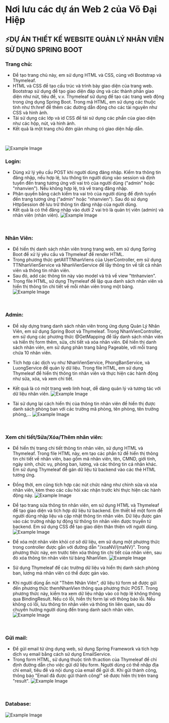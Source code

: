 # Nơi lưu các dự án Web 2 của Võ Đại Hiệp
## ⚡DỰ ÁN THIẾT KẾ WEBSITE QUẢN LÝ NHÂN VIÊN SỬ DỤNG SPRING BOOT
### Trang chủ:
- Để tạo trang chủ này, em sử dụng HTML và CSS, cùng với Bootstrap và Thymeleaf.
- HTML và CSS để tạo cấu trúc và trình bày giao diện của trang web. Bootstrap sử dụng để tạo giao diện đáp ứng và các thành phần giao diện như nút, tiêu đề, v.v. Thymeleaf sử dụng để tạo các trang web động trong ứng dụng Spring Boot. Trong mã HTML, em sử dụng các thuộc tính như th:href để thêm các đường dẫn động cho các tài nguyên như CSS và hình ảnh.
- Tái sử dụng các lớp và id CSS để tái sử dụng các phần của giao diện như các hộp, nút, và hình ảnh.
- Kết quả là một trang chủ đơn giản nhưng có giao diện hấp dẫn.
</br>

![Example Image](https://github.com/Vdhiepp/63132946_Web2/tree/main/gif/page1.png) 
</br>

### Login:
- Dùng xử lý yêu cầu POST khi người dùng đăng nhập. Kiểm tra thông tin đăng nhập, nếu hợp lệ, lưu thông tin người dùng vào session và định tuyến đến trang tương ứng với vai trò của người dùng ("admin" hoặc "nhanvien"). Nếu không hợp lệ, trả về trang đăng nhập.
- Phân quyền bằng cách kiểm tra vai trò của người dùng để định tuyến đến trang tương ứng ("admin" hoặc "nhanvien"). Sau đó sử dụng HttpSession để lưu trữ thông tin đăng nhập của người dùng.
- Kết quả là có thể đăng nhập vào dưới 2 vai trò là quản trị viên (admin) và nhân viên (nhân viên).
![Example Image](https://github.com/Vdhiepp/63CLC2_Web2/tree/main/gif/page2.png)

</br>

### Nhân Viên:
- Để hiển thị danh sách nhân viên trong trang web, em sử dụng Spring Boot để xử lý yêu cầu và Thymeleaf để render HTML.
- Trong phương thức getAllTTNhanViens của UserController, em sử dụng TTNhanVienService và NhanVienService để lấy thông tin về tất cả nhân viên và thông tin nhân viên.
- Sau đó, add các thông tin này vào model và trả về view "ttnhanvien".
- Trong file HTML, sử dụng Thymeleaf để lặp qua danh sách nhân viên và hiển thị thông tin chi tiết về mỗi nhân viên trong một bảng.
![Example Image](https://github.com/Vdhiepp/63CLC2_Web2/tree/main/gif/page3.png) 

</br>

### Admin:
- Để xây dựng trang danh sách nhân viên trong ứng dụng Quản Lý Nhân Viên, em sử dụng Spring Boot và Thymeleaf. Trong NhanVienController, em sử dụng các phương thức @GetMapping để lấy danh sách nhân viên và hiển thị form thêm, sửa, chi tiết và xóa nhân viên. Để hiển thị danh sách nhân viên, em sử dụng phân trang bằng Pageable, với mỗi trang chứa 10 nhân viên.
- Tích hợp các dịch vụ như NhanVienService, PhongBanService, và LuongService để quản lý dữ liệu. Trong file HTML, em sử dụng Thymeleaf để hiển thị thông tin nhân viên và thực hiện các hành động như sửa, xóa, và xem chi tiết. 
- Kết quả là có một trang web linh hoạt, dễ dàng quản lý và tương tác với dữ liệu nhân viên.
![Example Image](https://github.com/Vdhiepp/63CLC2_Web2/tree/main/gif/page4.png) 

- Tái sử dụng lại cách hiển thị của thông tin nhân viên để hiển thị được danh sách phòng ban với các trường mã phòng, tên phòng, tên trưởng phòng,...
![Example Image](https://github.com/Vdhiepp/63CLC2_Web2/tree/main/gif/page5.png) 

</br>

### Xem chi tiết/Sửa/Xóa/Thêm nhân viên:
- Để hiển thị trang chi tiết thông tin nhân viên, sử dụng HTML và Thymeleaf. Trong file HTML này, em tạo các phần tử để hiển thị thông tin chi tiết về nhân viên, bao gồm mã nhân viên, tên, CMND, giới tính, ngày sinh, chức vụ, phòng ban, lương, và các thông tin cá nhân khác. Em sử dụng Thymeleaf để gán dữ liệu từ backend vào các thẻ HTML tương ứng. 
- Đồng thời, em cũng tích hợp các nút chức năng như chỉnh sửa và xóa nhân viên, kèm theo các câu hỏi xác nhận trước khi thực hiện các hành động này. 
![Example Image](https://github.com/Vdhiepp/63CLC2_Web2/tree/main/gif/page6.png) 

- Để tạo trang sửa thông tin nhân viên, em sử dụng HTML và Thymeleaf để tạo giao diện và tích hợp dữ liệu từ backend. Em thiết kế một form để người dùng nhập liệu và cập nhật thông tin nhân viên. Dữ liệu được gán vào các trường nhập tự động từ thông tin nhân viên được truyền từ backend. Em sử dụng CSS để tạo giao diện thân thiện với người dùng. 
![Example Image](https://github.com/Vdhiepp/63CLC2_Web2/tree/main/gif/page7.png) 

- Để xóa một nhân viên khỏi cơ sở dữ liệu, em sử dụng một phương thức trong controller được gắn với đường dẫn "/xoaNV/{maNV}". Trong phương thức này, em trước tiên xóa thông tin chi tiết của nhân viên, sau đó xóa thông tin nhân viên từ bảng NhanVien. 
![Example Image](https://github.com/Vdhiepp/63CLC2_Web2/tree/main/gif/page8.png)

- Sử dụng Thymeleaf để các trường dữ liệu và hiển thị danh sách phòng ban, lương mà nhân viên có thể được gán vào.
- Khi người dùng ấn nút "Thêm Nhân Viên", dữ liệu từ form sẽ được gửi đến phương thức themNhanVien thông qua phương thức POST. Trong phương thức này, kiểm tra xem dữ liệu nhập vào có hợp lệ không thông qua BindingResult. Nếu có lỗi, hiển thị form lại với thông báo lỗi. Nếu không có lỗi, lưu thông tin nhân viên và thông tin liên quan, sau đó chuyển hướng người dùng đến trang danh sách nhân viên.
![Example Image](https://github.com/Vdhiepp/63CLC2_Web2/tree/main/gif/page9.png) 

</br>

### Gửi mail:
- Để gửi email từ ứng dụng web, sử dụng Spring Framework và tích hợp dịch vụ email bằng cách sử dụng EmailService.
- Trong form HTML, sử dụng thuộc tính th:action của Thymeleaf để chỉ định đường dẫn cho việc gửi dữ liệu form. Người dùng có thể nhập địa chỉ email, tiêu đề và nội dung của email để gửi đi. Khi gửi thành công, thông báo "Email đã được gửi thành công!" sẽ được hiển thị trên trang "result".
![Example Image](https://github.com/Vdhiepp/63CLC2_Web2/tree/main/gif/page10.png) 

</br>

### Database:
![Example Image](https://github.com/Vdhiepp/63CLC2_Web2/tree/main/gif/anhDatabase.png) 
